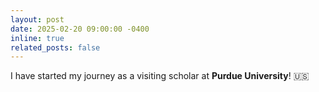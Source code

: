 ```yaml
---
layout: post
date: 2025-02-20 09:00:00 -0400
inline: true
related_posts: false
---
```


I have started my journey as a visiting scholar at <strong>Purdue University</strong>! 🇺🇸
